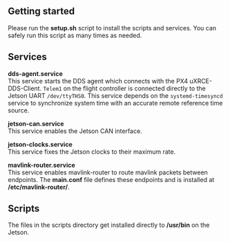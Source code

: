 ## Getting started
Please run the **setup.sh** script to install the scripts and services. You can safely run this script as many times as needed.

## Services
**dds-agent.service** <br>
This service starts the DDS agent which connects with the PX4 uXRCE-DDS-Client. `Telem1` on the flight controller is connected directly to the Jetson UART `/dev/ttyTHS0`. This service depends on the `systemd-timesyncd` service to synchronize system time with an accurate remote reference time source.

**jetson-can.service** <br>
This service enables the Jetson CAN interface.

**jetson-clocks.service** <br>
This service fixes the Jetson clocks to their maximum rate.

**mavlink-router.service** <br>
This service enables mavlink-router to route mavlink packets between endpoints. The **main.conf** file defines these endpoints and is installed at **/etc/mavlink-router/**.

## Scripts
The files in the scripts directory get installed directly to **/usr/bin** on the Jetson.
